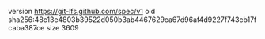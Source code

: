 version https://git-lfs.github.com/spec/v1
oid sha256:48c13e4803b39522d050b3ab4467629ca67d96af4d9227f743cb17fcaba387ce
size 3609
